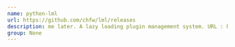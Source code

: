 ```yaml
---
name: python-lml
url: https://github.com/chfw/lml/releases
description: me later. A lazy loading plugin management system. URL : https://github.com/chfw/lml/releases Groups : None
group: None
---
```

